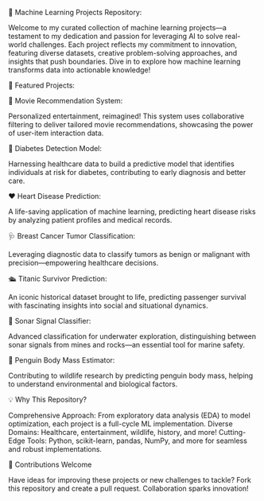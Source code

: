 🚀 Machine Learning Projects Repository:

Welcome to my curated collection of machine learning projects—a testament to my dedication and passion for leveraging AI to solve real-world challenges. Each project reflects my commitment to innovation, featuring diverse datasets, creative problem-solving approaches, and insights that push boundaries. Dive in to explore how machine learning transforms data into actionable knowledge!

🌟 Featured Projects:

🎥 Movie Recommendation System:

Personalized entertainment, reimagined! This system uses collaborative filtering to deliver tailored movie recommendations, showcasing the power of user-item interaction data.

🔬 Diabetes Detection Model:

Harnessing healthcare data to build a predictive model that identifies individuals at risk for diabetes, contributing to early diagnosis and better care.

❤️ Heart Disease Prediction:

A life-saving application of machine learning, predicting heart disease risks by analyzing patient profiles and medical records.

🩺 Breast Cancer Tumor Classification:

Leveraging diagnostic data to classify tumors as benign or malignant with precision—empowering healthcare decisions.

🛳️ Titanic Survivor Prediction:

An iconic historical dataset brought to life, predicting passenger survival with fascinating insights into social and situational dynamics.

🌊 Sonar Signal Classifier:

Advanced classification for underwater exploration, distinguishing between sonar signals from mines and rocks—an essential tool for marine safety.

🐧 Penguin Body Mass Estimator:

Contributing to wildlife research by predicting penguin body mass, helping to understand environmental and biological factors.

💡 Why This Repository?

Comprehensive Approach: From exploratory data analysis (EDA) to model optimization, each project is a full-cycle ML implementation.
Diverse Domains: Healthcare, entertainment, wildlife, history, and more!
Cutting-Edge Tools: Python, scikit-learn, pandas, NumPy, and more for seamless and robust implementations.

🤝 Contributions Welcome

Have ideas for improving these projects or new challenges to tackle? Fork this repository and create a pull request. Collaboration sparks innovation!
